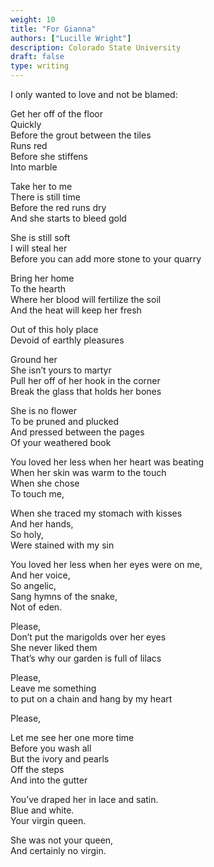 ```yaml
---
weight: 10
title: "For Gianna"
authors: ["Lucille Wright"]
description: Colorado State University
draft: false
type: writing
---
```



I only wanted to love and not be blamed:

Get her off of the floor  
Quickly  
Before the grout between the tiles  
Runs red  
Before she stiffens  
Into marble

Take her to me  
There is still time  
Before the red runs dry  
And she starts to bleed gold

She is still soft  
I will steal her  
Before you can add more stone to your quarry

Bring her home  
To the hearth  
Where her blood will fertilize the soil  
And the heat will keep her fresh

Out of this holy place  
Devoid of earthly pleasures

Ground her  
She isn’t yours to martyr  
Pull her off of her hook in the corner  
Break the glass that holds her bones

She is no flower  
To be pruned and plucked  
And pressed between the pages  
Of your weathered book

You loved her less when her heart was beating  
When her skin was warm to the touch  
When she chose  
To touch me,

When she traced my stomach with kisses  
And her hands,  
So holy,  
Were stained with my sin

You loved her less when her eyes were on me,  
And her voice,  
So angelic,  
Sang hymns of the snake,  
Not of eden.

Please,  
Don’t put the marigolds over her eyes  
She never liked them  
That’s why our garden is full of lilacs

Please,  
Leave me something  
to put on a chain and hang by my heart

Please,

Let me see her one more time  
Before you wash all  
But the ivory and pearls  
Off the steps  
And into the gutter

You’ve draped her in lace and satin.  
Blue and white.  
Your virgin queen.

She was not your queen,  
And certainly no virgin. 